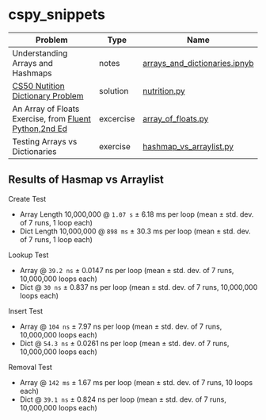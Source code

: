 # cspy_snippets

| Problem | Type | Name |
| ------------ | ------------ | ------------ |
| Understanding Arrays and Hashmaps | notes | [arrays_and_dictionaries.ipnyb](https://github.com/CodyCardinal/csp_snippets/blob/main/arrays_and_dictionaries.ipnyb)|
| [CS50 Nutition Dictionary Problem](https://cs50.harvard.edu/python/2022/psets/2/nutrition/) | solution | [nutrition.py](https://github.com/CodyCardinal/csp_snippets/blob/main/nutrition.py)|
| An Array of Floats Exercise, from [Fluent Python,2nd Ed](https://www.oreilly.com/library/view/fluent-python-2nd/9781492056348/) | excercise | [array_of_floats.py](https://github.com/CodyCardinal/csp_snippets/blob/main/array_of_floats.py) |
| Testing Arrays vs Dictionaries | exercise | [hashmap_vs_arraylist.py](https://github.com/CodyCardinal/csp_snippets/blob/main/hashmap_vs_arraylist.py) |

## Results of Hasmap vs Arraylist

Create Test
- Array Length 10,000,000 @ `1.07 s` ± 6.18 ms per loop (mean ± std. dev. of 7 runs, 1 loop each)
- Dict Length 10,000,000 @ `898 ms` ± 30.3 ms per loop (mean ± std. dev. of 7 runs, 1 loop each)

Lookup Test
- Array @ `39.2 ns` ± 0.0147 ns per loop (mean ± std. dev. of 7 runs, 10,000,000 loops each)
- Dict @ `30 ns` ± 0.837 ns per loop (mean ± std. dev. of 7 runs, 10,000,000 loops each)

Insert Test
- Array @ `104 ns` ± 7.97 ns per loop (mean ± std. dev. of 7 runs, 10,000,000 loops each)
- Dict @ `54.3 ns` ± 0.0261 ns per loop (mean ± std. dev. of 7 runs, 10,000,000 loops each)

Removal Test
- Array @ `142 ms` ± 1.67 ms per loop (mean ± std. dev. of 7 runs, 10 loops each)
- Dict @ `39.1 ns` ± 0.824 ns per loop (mean ± std. dev. of 7 runs, 10,000,000 loops each)
